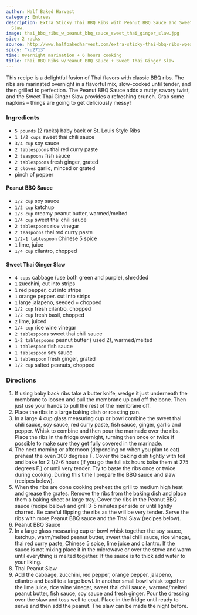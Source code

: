 ```yaml
---
author: Half Baked Harvest
category: Entrees
description: Extra Sticky Thai BBQ Ribs with Peanut BBQ Sauce and Sweet Thai Ginger
  Slaw.
image: thai_bbq_ribs_w_peanut_bbq_sauce_sweet_thai_ginger_slaw.jpg
size: 2 racks
source: http://www.halfbakedharvest.com/extra-sticky-thai-bbq-ribs-wpeanut-bbq-sauce-sweet-thai-ginger-slaw/
spicy: "\u2713"
time: Overnight marination + 6 hours cooking
title: Thai BBQ Ribs w/Peanut BBQ Sauce + Sweet Thai Ginger Slaw
---
```


This recipe is a delightful fusion of Thai flavors with classic BBQ ribs. The ribs are marinated overnight in a flavorful mix, slow-cooked until tender, and then grilled to perfection. The Peanut BBQ Sauce adds a nutty, savory twist, and the Sweet Thai Ginger Slaw provides a refreshing crunch. Grab some napkins – things are going to get deliciously messy!

### Ingredients

* `5 pounds` (2 racks) baby back or St. Louis Style Ribs
* `1 1/2 cups` sweet thai chili sauce
* `3/4 cup` soy sauce
* `2 tablespoons` thai red curry paste
* `2 teaspoons` fish sauce
* `2 tablespoons` fresh ginger, grated
* `2 cloves` garlic, minced or grated
* pinch of pepper

#### Peanut BBQ Sauce

* `1/2 cup` soy sauce
* `1/2 cup` ketchup
* `1/3 cup` creamy peanut butter, warmed/melted
* `1/4 cup` sweet thai chili sauce
* `2 tablespoons` rice vinegar
* `2 teaspoons` thai red curry paste
* `1/2-1 tablespoon` Chinese 5 spice
* `1` lime, juice
* `1/4 cup` cilantro, chopped

#### Sweet Thai Ginger Slaw

* `4 cups` cabbage (use both green and purple), shredded
* `1` zucchini, cut into strips
* `1` red pepper, cut into strips
* `1` orange pepper. cut into strips
* `1` large jalapeno, seeded + chopped
* `1/2 cup` fresh cilantro, chopped
* `1/2 cup` fresh basil, chopped
* `2` lime, juiced
* `1/4 cup` rice wine vinegar
* `2 tablespoons` sweet thai chili sauce
* `1-2 tablespoons` peanut butter ( used 2), warmed/melted
* `1 tablespoon` fish sauce
* `1 tablespoon` soy sauce
* `1 tablespoon` fresh ginger, grated
* `1/2 cup` salted peanuts, chopped

### Directions

1. If using baby back ribs take a butter knife, wedge it just underneath the membrane to loosen and pull the membrane up and off the bone. Then just use your hands to pull the rest of the membrane off.
2. Place the ribs in a large baking dish or roasting pan.
3. In a large 4 cup glass measuring cup or bowl combine the sweet thai chili sauce, soy sauce, red curry paste, fish sauce, ginger, garlic and pepper. Whisk to combine and then pour the marinade over the ribs. Place the ribs in the fridge overnight, turning then once or twice if possible to make sure they get fully covered in the marinade.
4. The next morning or afternoon (depending on when you plan to eat) preheat the oven 300 degrees F. Cover the baking dish tightly with foil and bake for 2 1/2-6 hours (if you go the full six hours bake them at 275 degrees F.) or until very tender. Try to baste the ribs once or twice during cooking. During this time I prepare the BBQ sauce and slaw (recipes below).
5. When the ribs are done cooking preheat the grill to medium high heat and grease the grates. Remove the ribs from the baking dish and place them a baking sheet or large tray. Cover the ribs in the Peanut BBQ sauce (recipe below) and grill 3-5 minutes per side or until lightly charred. Be careful flipping the ribs as the will be very tender. Serve the ribs with more Peanut BBQ sauce and the Thai Slaw (recipes below).
6. Peanut BBQ Sauce
7. In a large glass measuring cup or bowl whisk together the soy sauce, ketchup, warm/melted peanut butter, sweet thai chili sauce, rice vinegar, thai red curry paste, Chinese 5 spice, lime juice and cilantro. If the sauce is not mixing place it in the microwave or over the stove and warm until everything is melted together. If the sauce is to thick add water to your liking.
8. Thai Peanut Slaw
9. Add the cabbage, zucchini, red pepper, orange pepper, jalapeno, cilantro and basil to a large bowl. In another small bowl whisk together the lime juice, rice wine vinegar, sweet thai chili sauce, warmed/melted peanut butter, fish sauce, soy sauce and fresh ginger. Pour the dressing over the slaw and toss well to coat. Place in the fridge until ready to serve and then add the peanut. The slaw can be made the night before.